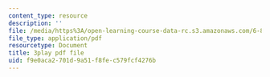 ```yaml
---
content_type: resource
description: ''
file: /media/https%3A/open-learning-course-data-rc.s3.amazonaws.com/6-858-computer-systems-security-fall-2014/f9e0aca2701d9a51f8fec579fcf4276b_dNl22h1kW1k.pdf
file_type: application/pdf
resourcetype: Document
title: 3play pdf file
uid: f9e0aca2-701d-9a51-f8fe-c579fcf4276b
---
```

